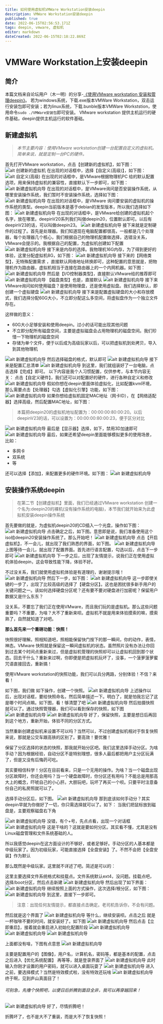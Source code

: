 ```yaml
---
title: 如何使用虚拟机VMWare Workstation安装deepin
description: VMWare Workstation安装deepin
published: true
date: 2022-06-15T02:56:53.171Z
tags: deepin, vmware, 虚拟机
editor: markdown
dateCreated: 2022-06-15T02:18:22.869Z
---
```


# VMWare Workstation上安装deepin

## 简介
本篇文档来自论坛用户（木一明）的分享-[《使用VMware workstation 安装和管理deepin》](https://bbs.deepin.org/zh/post/232566)。
若为windows系统，下载.exe版本VMWare Workstation，双击运行安装包即可安装；若为linux系统，下载.bunble版本VMWare Workststion，使用命令`sudo ./VMWare安装包`即可安装。
VMware workstation 提供主机运行的硬件基础，deepin提供主机运行的软件基础。
## 新建虚拟机
> *本节主要内容：使用VMware workstation创建一台配置自定义的虚拟机。简单来说，就是定制一台PC的硬件。*

首先打开VMware workstation，点击【创建新的虚拟机】，如下图：
![alt 创建新的虚拟机](https://storage.deepin.org/thread/202203060843451445_image.png)
在出现的对话框中，选择【自定义(高级)】，如下图：
![alt 自定义(高级)](https://storage.deepin.org/thread/202203060844583237_image.png)
在出现的对话框中，是VMware根据物理机PC 给的默认配置选项，用来保持虚拟机的兼容性，直接默认下一步即可，如下图：
![alt 新建虚拟机向导](https://storage.deepin.org/thread/202203060846149106_image.png)
在出现的对话框中，是VMware询问是否安装操作系统，从哪里安装操作系统，我们暂时不安装操作系统，选择如下图：
![alt 新建虚拟机向导](https://storage.deepin.org/thread/20220306084714495_image.png)
在出现的对话框中，是VMware 询问要安装的虚拟机的操作系统的类型。deepin当前版本是基于debian的发型版本，所以我们选择如下图：
![alt 新建虚拟机向导](https://storage.deepin.org/thread/202203060848225466_image.png)
在出现的对话框中，是VMware给创建的虚拟机起个名字，放在哪里。deepinV20系列我们叫做deepin20，位置默认即可。以后有deepinV23的话，可以叫做deepin23。
![alt 新建虚拟机向导](https://storage.deepin.org/thread/202203060849411528_image.png)
接下来就是定制硬件的过程了。首先是处理器。我们知道现在电脑配置都很高，一般都是几个处理器，每个处理器几个核心，我们根据自己的物理机配置做选择，选错没关系，VMware会提示的。我根据自己的配置，为虚拟机创建如下配置
![alt 新建虚拟机向导](https://storage.deepin.org/thread/202203060851416258_image.png)
接下来是内存的选择。我物理机16G内存，为了得到更好的体验，这里分配虚拟机8G，如下图：
![alt 新建虚拟机向导](https://storage.deepin.org/thread/202203060852468047_image.png)
接下来的【网络类型】，无特殊配置需求 ，直接默认网络地址转换即可，这种配置的意思就是，把物理机作为路由器，虚拟机相当于连接在路由器上的一个内网机器。如下图：
![alt 新建虚拟机向导](https://storage.deepin.org/thread/202203060853339947_image.png)
然后是【I/O控制器类型】，直接默认VMware给的推荐即可
![alt 新建虚拟机向导](https://storage.deepin.org/thread/202203060854428287_image.png)
【磁盘类型】也是，直接默认
![alt 新建虚拟机向导](https://storage.deepin.org/thread/202203060855092888_image.png)
接下来VMware询问如何使用磁盘？是使用物理盘，还是使用虚拟盘。我们选择默认，即创建一个虚拟硬盘
![alt 新建虚拟机向导](https://storage.deepin.org/thread/202203060856032790_image.png)
接下来是配置虚拟硬盘的大小和存放模式，我们选择分配60G大小，不立即分配这么多空间，将虚拟盘作为一个独立文件存在。

这样做的意义：
- 60G大小足够安装和使用deepin。过小的话可能出现其他问题
- 不立即分配所有磁盘空间，主要是虚拟磁盘会占用物理机的磁盘空间。我们珍惜一下物理机的磁盘空间
- 存储为单个文件，便于以后成为高级玩家以后，可以把虚拟机到处拷贝，导入到其他物理机

![alt 新建虚拟机向导](https://storage.deepin.org/thread/202203060856403015_image.png)
然后选择磁盘的格式，默认即可
![alt 新建虚拟机向导](https://storage.deepin.org/thread/202203060858555541_image.png)
接下来是配置汇总清单
![alt 新建虚拟机向导](	https://storage.deepin.org/thread/20220306085920408_image.png)
到这里，我们就组装好了一台电脑，点击选择【完成】即可。
以下内容是我个人习惯配置，仅供参考，与本节内容无关：
点击【自定义硬件】，我们还可以对配置好的硬件，进行各种自定义和修改
![alt 新建虚拟机向导](https://storage.deepin.org/thread/202203060901037387_image.png)
假如你想在deepin里面体验虚拟化，比如配置kvm环境，那么需要点击【处理器】勾选【虚拟化引擎】功能，如下图：
![alt 新建虚拟机向导](https://storage.deepin.org/thread/202203060902146831_image.png)
如果你想给虚拟机固定MAC地址（网卡ID），在【网络适配器】选择高级，然后配置MAC地址，如下图：

> 本篇把deepin20的虚拟机地址配置为：00:00:00:80:00:20。以后deepinV23的话，可以设置为：00:00:00:80:00:23，便于区分对比

![alt 新建虚拟机向导](https://storage.deepin.org/thread/202203060903295429_image.png)
最后是【显示器】选择，如下，禁用3D加速即可
![alt 新建虚拟机向导](https://storage.deepin.org/thread/202203060905065356_image.png)
最后，如果还希望deepin里面能够模拟更多的使用场景，比如：
- 多网卡
- 双系统
- 等

还可以选择【添加】，来配置更多的硬件环境。如下图：
![alt 新建虚拟机向导](https://storage.deepin.org/thread/20220306084714495_image.png)
## 安装操作系统deepin
> 在第二节【创建虚拟机】里面，我们已经通过VMware workstation 创建一个名为:deepin20的裸机(没有操作系统的电脑)，本节我们就开始来为此虚拟机安装deepin操作系统

首先要做的就是，为虚拟机deepin20的CD插入一个光盘，操作如下图：
![alt 新建虚拟机向导](https://storage.deepin.org/thread/20220306090916631_image.png)
点击确定之后，如下图。意思即是说，我们准备使用这个iso给deepin20安装操作系统了。那么开始吧！
![alt 新建虚拟机向导](	https://storage.deepin.org/thread/202203060909501485_image.png)
点击【开启虚拟机】，不一会儿，就出现了我们熟悉的界面，如下图。
![alt 新建虚拟机向导](https://storage.deepin.org/thread/202203060911355026_image.png)
上图等待一会儿，就出现了配置界面。首先进行语言配置，勾选以后，点击下一步即可
![alt 新建虚拟机向导](https://storage.deepin.org/thread/202203060912386413_image.png)
下一步之后，出现了友情提示，说我们正在使用虚拟机体验deepin，这会导致性能下降，体验不好。

不过没关系，我们就使用虚拟机体验是有道理的，谢谢提示哦！
![alt 新建虚拟机向导](	https://storage.deepin.org/thread/202203060913063090_image.png)
然后下一步，如下图：
![alt 新建虚拟机向导](https://storage.deepin.org/thread/202203060914485194_image.png)
这一步即使关键的一步了，出现了比较高级的选择了【硬盘分区】。这也是困扰很多新手用户的关键问题之一。该如何选择硬盘分区呢？还有要不要对硬盘进行加密呢？保留用户数据又是什么东东？

没关系，不要忘了我们正在使用VMware，而且我们玩的是虚拟机。那么这些问题重要吗？不重要，为啥？大不了重新来呗。虚拟机不就是用来体验摸索的嘛，摸索熟了，自然就知道了对吧。

**那么首先来一个重磅功能：快照！**

快照很好理解。照相知道吧，照相能保留快门按下的那一瞬间，你的动作，表情，神态。VMware 快照就是保留这一瞬间虚拟机的状态。虽然照片没有办法让你回到过去某个时间点重新来过，但是虚拟机管理的快照却可以让虚拟机回到那个状态。回去干什么？重新来过啊，你即便是把虚拟机玩坏了，没事，一个菠萝菠萝蜜咒语直接回去，重新搞！

使用VMware workstation的快照功能，我们可以兵分两路，分别体验！不信？来看！

如下图，我们做 如下操作，创建一个快照。
![alt 新建虚拟机向导](https://storage.deepin.org/thread/20220306092006563_image.png)
上述操作以后，出现对话框，要给快照命名，然后简单描述一下。明白了，就是怕我忘记了这是哪个时间点嘛。如下图，看！够清楚了吧
![alt 新建虚拟机向导](https://storage.deepin.org/thread/202203060924472433_image.png)
然后拍摄快照就可以了。通过快照管理器，我们可以看到保存的快照，如下图
![alt 新建虚拟机向导](https://storage.deepin.org/thread/202203060925424147_image.png)
![alt 新建虚拟机向导](	https://storage.deepin.org/thread/202203060925584078_image.png)
好了，保留快照，主要是想日后再回到这个地方，重新开始，体验不同的分区方式。

当然重新创建虚拟机来设置不可以吗？当然可以，不过创建虚拟机相对于恢复快照来说，那就是公交车跟高铁的区别了。要高效！要优雅！

保留了分区选择的状态的快照，那我就开始分区吧。我们这里选择手动分区。为啥手动？因为根据经验，自动分区不是特别理想，很多人最后都把用户主分区玩满了，但是又没有后悔药可吃。

其实要相信科学！分区在目前看来，只是一个无用的操作。为啥？当一个磁盘出现分区故障时，你还会用吗？当一个硬盘故障时，你分区还有用吗？不能总是用那高大上的概念，吓唬自己的小心肝。大胆玩吧，玩坏了再买一个呗。只要平时注意备份自己的私房照就可以了。

选择手动分区后，如下图。
![alt 新建虚拟机向导](https://storage.deepin.org/thread/202203060930514324_image.png)
那到底该如何手动分？其实deepin早就为你做好了一切，你只需选择就可以了。如下：
当我们把鼠标放到磁盘是，主要观察磁盘右下角

![alt 新建虚拟机向导](https://storage.deepin.org/thread/202203060932066159_image.png)
没错，有个+号，先点点看，出现一个对话框
![alt 新建虚拟机向导](https://storage.deepin.org/thread/202203060932461353_image.png)
这是干啥的？这就是要如何分区。其实看不懂，尤其是没有Linux磁盘管理和文件系统基础的人。

所以我感觉deepin在这方面设计的不够好，或者足够好。手动分区的人基本都是中级玩家了。因为初级玩家，可能直接选择【全盘安装】了。不然不会把【全盘安装】作为默认

那么既然是中级玩家。这里就不详述了吧。简述是可以的：

这里主要选择文件系统格式和挂载点。文件系统默认ext4，没问题。挂载点吧，选择/boot分区，然后点击新建
![alt 新建虚拟机向导](https://storage.deepin.org/thread/202203060936211957_image.png)
然后出现了如下界面：
![alt 新建虚拟机向导](https://storage.deepin.org/thread/202203060936533721_image.png)
继续按照上面的方式操作，这次选择/根分区，如下图：
![alt 新建虚拟机向导](https://storage.deepin.org/thread/202203060937387189_image.png)
到这里，直接下一步即可。

> 注意：出现任何友情提示，都直接点击确定。老司机告诉你，不会有问题。

然后就是这个界面了
![alt 新建虚拟机向导](https://storage.deepin.org/thread/202203060938472199_image.png)
等什么，继续安装呗。点击之后 就是一杯咖啡不要的时间，就安装好了。如下图
![alt 新建虚拟机向导](	https://storage.deepin.org/thread/202203060946284538_image.png)
然后点击【立即重启】，接着就会重启进入初始化配置阶段
![alt 新建虚拟机向导](https://storage.deepin.org/thread/202203060947029703_image.png)
![alt 新建虚拟机向导](https://storage.deepin.org/thread/202203060947109355_image.png)
![alt 新建虚拟机向导](https://storage.deepin.org/thread/202203060947212451_image.png)

上面都没有啥，下图有点意思
![alt 新建虚拟机向导](https://storage.deepin.org/thread/202203060947538510_image.png)

主要是配置用户的【图像】，用户名，计算机名，密码等，都是基本的配置，点击之后进入【优化系统配置】
再等等，就是登录界面了
![alt 新建虚拟机向导](https://storage.deepin.org/thread/202203060948552605_image.png)
此时输入你刚才设置的用户密码，就可以进入桌面玩耍了
![alt 新建虚拟机向导](https://storage.deepin.org/thread/20220306094924156_image.png)
进入之前，要选择模式？当然是特效模式啦，没有特效还玩啥
![alt 新建虚拟机向导](	https://storage.deepin.org/thread/202203060950068266_image.png)
终于啊，见到庐山真面目了！

###### 可别急，先撸个快照吧，以便日后折腾到面目全非，我可以再穿越回来！
![alt 新建虚拟机向导](https://storage.deepin.org/thread/202203060951159828_image.png)
好了，尽情折腾吧！

折腾坏了，也不是大不了重装，而是大不了恢复快照！